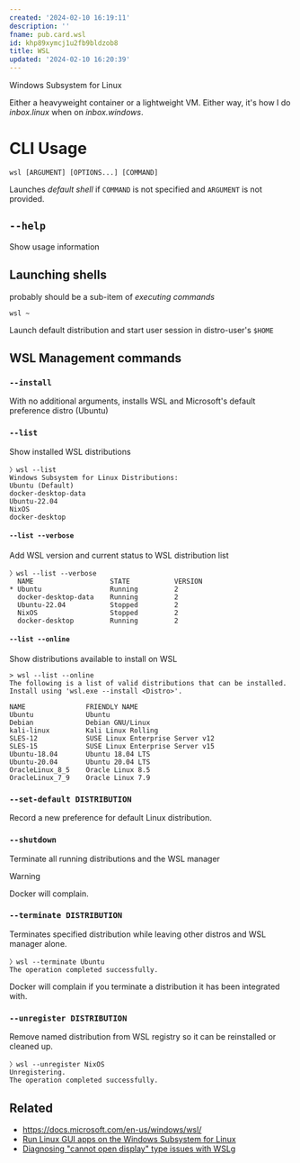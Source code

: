 ```yaml
---
created: '2024-02-10 16:19:11'
description: ''
fname: pub.card.wsl
id: khp89xymcj1u2fb9bldzob8
title: WSL
updated: '2024-02-10 16:20:39'
---
```


Windows Subsystem for Linux

Either a heavyweight container or a lightweight VM. Either way, it's how I do *inbox.linux* when on *inbox.windows*.

# CLI Usage

```plaintext
wsl [ARGUMENT] [OPTIONS...] [COMMAND]
```

Launches _default shell_ if `COMMAND` is not specified and `ARGUMENT` is not
provided.

## `--help`

Show usage information

## Launching shells

probably should be a sub-item of _executing commands_

`wsl ~`

Launch default distribution and start user session in distro-user's `$HOME`

## WSL Management commands

### `--install`

With no additional arguments, installs WSL and Microsoft's default preference distro (Ubuntu)

### `--list`

Show installed WSL distributions

```plaintext
〉wsl --list
Windows Subsystem for Linux Distributions:
Ubuntu (Default)
docker-desktop-data
Ubuntu-22.04
NixOS
docker-desktop
```

#### `--list --verbose`

Add WSL version and current status to WSL distribution list

```plaintext
〉wsl --list --verbose
  NAME                   STATE           VERSION
* Ubuntu                 Running         2
  docker-desktop-data    Running         2
  Ubuntu-22.04           Stopped         2
  NixOS                  Stopped         2
  docker-desktop         Running         2
```

#### `--list --online`

Show distributions available to install on WSL

```plaintext
> wsl --list --online
The following is a list of valid distributions that can be installed.
Install using 'wsl.exe --install <Distro>'.

NAME               FRIENDLY NAME
Ubuntu             Ubuntu
Debian             Debian GNU/Linux
kali-linux         Kali Linux Rolling
SLES-12            SUSE Linux Enterprise Server v12
SLES-15            SUSE Linux Enterprise Server v15
Ubuntu-18.04       Ubuntu 18.04 LTS
Ubuntu-20.04       Ubuntu 20.04 LTS
OracleLinux_8_5    Oracle Linux 8.5
OracleLinux_7_9    Oracle Linux 7.9
```

### `--set-default DISTRIBUTION`

Record a new preference for default Linux distribution.

### `--shutdown`

Terminate all running distributions and the WSL manager

> [!WARNING]
> Docker will complain.

### `--terminate DISTRIBUTION`

Terminates specified distribution while leaving other distros and WSL manager
alone.

```plaintext
〉wsl --terminate Ubuntu
The operation completed successfully.
```

Docker will complain if you terminate a distribution it has been integrated with.

### `--unregister DISTRIBUTION`

Remove named distribution from WSL registry so it can be reinstalled or cleaned up.

```plaintext
〉wsl --unregister NixOS
Unregistering.
The operation completed successfully.
```

## Related

- <https://docs.microsoft.com/en-us/windows/wsl/>
- [Run Linux GUI apps on the Windows Subsystem for Linux](https://docs.microsoft.com/windows/wsl/tutorials/gui-apps)
- [Diagnosing "cannot open display" type issues with WSLg](https://github.com/microsoft/wslg/wiki/Diagnosing-%22cannot-open-display%22-type-issues-with-WSLg)